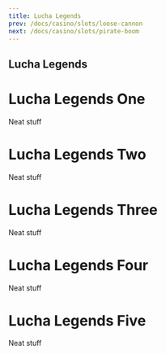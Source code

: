 ```yaml
---
title: Lucha Legends
prev: /docs/casino/slots/loose-cannon
next: /docs/casino/slots/pirate-boom
---
```


Lucha Legends
------------

# Lucha Legends One
Neat stuff

# Lucha Legends Two
Neat stuff

# Lucha Legends Three
Neat stuff

# Lucha Legends Four
Neat stuff

# Lucha Legends Five
Neat stuff